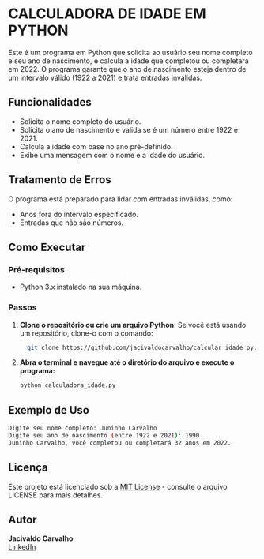 # CALCULADORA DE IDADE EM PYTHON

Este é um programa em Python que solicita ao usuário seu nome completo e seu ano de nascimento, e calcula a idade que completou ou completará em 2022. O programa garante que o ano de nascimento esteja dentro de um intervalo válido (1922 a 2021) e trata entradas inválidas.

## Funcionalidades

- Solicita o nome completo do usuário.
- Solicita o ano de nascimento e valida se é um número entre 1922 e 2021.
- Calcula a idade com base no ano pré-definido.
- Exibe uma mensagem com o nome e a idade do usuário.

## Tratamento de Erros
O programa está preparado para lidar com entradas inválidas, como:

- Anos fora do intervalo especificado.
- Entradas que não são números.

## Como Executar

### Pré-requisitos

- Python 3.x instalado na sua máquina.

### Passos

1. **Clone o repositório ou crie um arquivo Python**:
   Se você está usando um repositório, clone-o com o comando:
   ```bash
     git clone https://github.com/jacivaldocarvalho/calcular_idade_py.git
   ```

3. **Abra o terminal e navegue até o diretório do arquivo e execute o programa:**
   ```bash
   python calculadora_idade.py
   ```
## Exemplo de Uso
  ```bash
  Digite seu nome completo: Juninho Carvalho
  Digite seu ano de nascimento (entre 1922 e 2021): 1990
  Juninho Carvalho, você completou ou completará 32 anos em 2022.
  ```

## Licença
Este projeto está licenciado sob a [MIT License](LICENSE) - consulte o arquivo LICENSE para mais detalhes.

## Autor
**Jacivaldo Carvalho**  
[LinkedIn](https://www.linkedin.com/in/jacivaldocarvalho/) 

